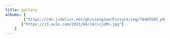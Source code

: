 ```yaml
---
title: gallery
albums: [
        ["https://cdn.jsdelivr.net/gh/xiongJum/Picture/img/78405585_p0.png]"],
       ["https://z3.ax1x.com/2021/04/14/ccjoMn.jpg"]        
	]
---
```


